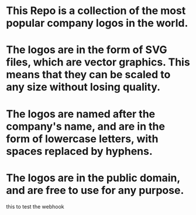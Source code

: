 # This Repo is a collection of the most popular company logos in the world.

# The logos are in the form of SVG files, which are vector graphics. This means that they can be scaled to any size without losing quality.

# The logos are named after the company's name, and are in the form of lowercase letters, with spaces replaced by hyphens.

# The logos are in the public domain, and are free to use for any purpose.

this to test the webhook
